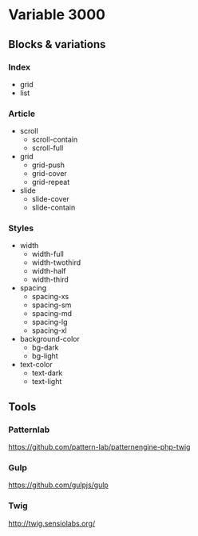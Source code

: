 # Variable 3000

## Blocks & variations

### Index
- grid
- list

### Article
- scroll
  - scroll-contain
  - scroll-full
- grid
  - grid-push
  - grid-cover
  - grid-repeat
- slide
  - slide-cover
  - slide-contain

### Styles
- width
  - width-full
  - width-twothird
  - width-half
  - width-third
- spacing
  - spacing-xs
  - spacing-sm
  - spacing-md
  - spacing-lg
  - spacing-xl
- background-color
  - bg-dark
  - bg-light
- text-color
  - text-dark
  - text-light

## Tools

### Patternlab
https://github.com/pattern-lab/patternengine-php-twig

### Gulp
https://github.com/gulpjs/gulp

### Twig
http://twig.sensiolabs.org/
